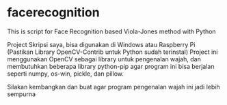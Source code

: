# facerecognition
This is script for Face Recognition based Viola-Jones method with Python

Project Skripsi saya, bisa digunakan di Windows atau Raspberry Pi (Pastikan Library OpenCV-Contrib untuk Python sudah terinstal)
Project ini menggunakan OpenCV sebagai library untuk pengenalan wajah, dan membutuhkan beberapa library python-pip agar program ini bisa berjalan seperti numpy, os-win, pickle, dan pillow.

Silakan kembangkan dan buat agar program pengenalan wajah ini jadi lebih sempurna
